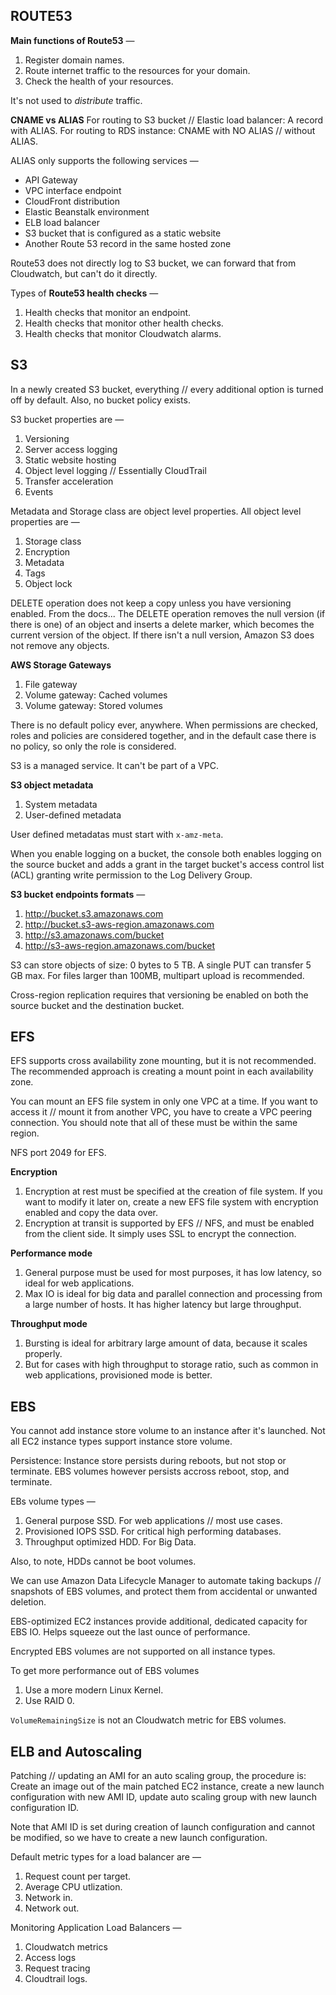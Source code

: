 ## ROUTE53


__Main functions of Route53__ —
1. Register domain names.
2. Route internet traffic to the resources for your domain.
3. Check the health of your resources.

It's not used to _distribute_ traffic.

__CNAME vs ALIAS__
For routing to S3 bucket // Elastic load balancer: A record with ALIAS.
For routing to RDS instance: CNAME with NO ALIAS // without ALIAS.

ALIAS only supports the following services —
- API Gateway
- VPC interface endpoint
- CloudFront distribution
- Elastic Beanstalk environment
- ELB load balancer
- S3 bucket that is configured as a static website
- Another Route 53 record in the same hosted zone


Route53 does not directly log to S3 bucket, we can forward that from Cloudwatch, but can't do it directly.


Types of __Route53 health checks__ —
1. Health checks that monitor an endpoint.
2. Health checks that monitor other health checks.
3. Health checks that monitor Cloudwatch alarms. 


## S3


In a newly created S3 bucket, everything // every additional option is turned off by default. Also, no bucket policy exists.

S3 bucket properties are —
1. Versioning
2. Server access logging
3. Static website hosting
4. Object level logging // Essentially CloudTrail
5. Transfer acceleration
6. Events

Metadata and Storage class are object level properties. All object level properties are —
1. Storage class
2. Encryption
3. Metadata
4. Tags
5. Object lock

DELETE operation does not keep a copy unless you have versioning enabled. From the docs...
    The DELETE operation removes the null version (if there is one) of an object and inserts a delete marker, which becomes the current version of the object. If there isn't a null version, Amazon S3 does not remove any objects. 

__AWS Storage Gateways__
1. File gateway
2. Volume gateway: Cached volumes
3. Volume gateway: Stored volumes


There is no default policy ever, anywhere. When permissions are checked, roles and policies are considered together, and in the default case there is no policy, so only the role is considered.

S3 is a managed service. It can't be part of a VPC.

__S3 object metadata__
1. System metadata
2. User-defined metadata

User defined metadatas must start with `x-amz-meta`.

When you enable logging on a bucket, the console both enables logging on the source bucket and adds a grant in the target bucket's access control list (ACL) granting write permission to the Log Delivery Group.

__S3 bucket endpoints formats__ —
1. http://bucket.s3.amazonaws.com
2. http://bucket.s3-aws-region.amazonaws.com
3. http://s3.amazonaws.com/bucket
4. http://s3-aws-region.amazonaws.com/bucket

S3 can store objects of size: 0 bytes to 5 TB.
A single PUT can transfer 5 GB max. For files larger than 100MB, multipart upload is recommended.

Cross-region replication requires that versioning be enabled on both the source bucket and the destination bucket.


## EFS

EFS supports cross availability zone mounting, but it is not recommended. The recommended approach is creating a mount point in each availability zone.

You can mount an EFS file system in only one VPC at a time. If you want to access it // mount it from another VPC, you have to create a VPC peering connection. You should note that all of these must be within the same region.

NFS port 2049 for EFS.

__Encryption__
1. Encryption at rest must be specified at the creation of file system. If you want to modify it later on, create a new EFS file system with encryption enabled and copy the data over.
2. Encryption at transit is supported by EFS // NFS, and must be enabled from the client side. It simply uses SSL to encrypt the connection.

__Performance mode__
1. General purpose must be used for most purposes, it has low latency, so ideal for web applications.
2. Max IO is ideal for big data and parallel connection and processing from a large number of hosts. It has higher latency but large throughput.

__Throughput mode__
1. Bursting is ideal for arbitrary large amount of data, because it scales properly.
2. But for cases with high throughput to storage ratio, such as common in web applications, provisioned mode is better.


## EBS


You cannot add instance store volume to an instance after it's launched.
Not all EC2 instance types support instance store volume.

Persistence: Instance store persists during reboots, but not stop or terminate. EBS volumes however persists accross reboot, stop, and terminate.

EBs volume types —
1. General purpose SSD. For web applications // most use cases.
2. Provisioned IOPS SSD. For critical high performing databases.
3. Throughput optimized HDD. For Big Data.

Also, to note, HDDs cannot be boot volumes.

We can use Amazon Data Lifecycle Manager to automate taking backups // snapshots of EBS volumes, and protect them from accidental or unwanted deletion.

EBS-optimized EC2 instances provide additional, dedicated capacity for EBS IO. Helps squeeze out the last ounce of performance.

Encrypted EBS volumes are not supported on all instance types.

To get more performance out of EBS volumes
1. Use a more modern Linux Kernel.
2. Use RAID 0.

`VolumeRemainingSize` is not an Cloudwatch metric for EBS volumes.


## ELB and Autoscaling

Patching // updating an AMI for an auto scaling group, the procedure is: Create an image out of the main patched EC2 instance, create a new launch configuration with new AMI ID, update auto scaling group with new launch configuration ID. 

Note that AMI ID is set during creation of launch configuration and cannot be modified, so we have to create a new launch configuration.

Default metric types for a load balancer are —
1. Request count per target.
2. Average CPU utlization.
3. Network in.
4. Network out.


Monitoring Application Load Balancers —
1. Cloudwatch metrics
2. Access logs
3. Request tracing
4. Cloudtrail logs.

